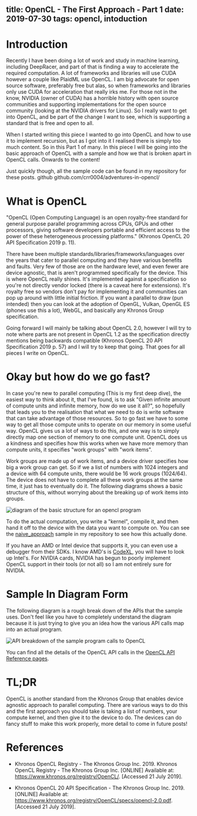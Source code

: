 title: OpenCL - The First Approach - Part 1
date: 2019-07-30
tags: opencl, intoduction
---

# Introduction

Recently I have been doing a lot of work and study in machine learning, including DeepRacer, and part of that is finding a way to accelerate the required computation. A lot of frameworks and libraries will use CUDA however a couple like PlaidML use OpenCL. I am big advocate for open source software, preferably free but alas, so when frameworks and libraries only use CUDA for acceleration that really irks me. For those not in the know, NVIDIA (owner of CUDA) has a horrible history with open source communities and supporting implementations for the open source community (looking at the NVIDIA drivers for Linux). So I really want to get into OpenCL, and be part of the change I want to see, which is supporting a standard that is free and open to all.

When I started writing this piece I wanted to go into OpenCL and how to use it to implement recursion, but as I got into it I realised there is simply too much content. So in this Part 1 of many. In this piece I will be going into the basic approach of OpenCL with a sample and how we that is broken apart in OpenCL calls. Onwards to the content!

Just quickly though, all the sample code can be found in my repository for these posts.
 github github.com/crr0004/adventures-in-opencl/ 

# What is OpenCL

"OpenCL (Open Computing Language) is an open royalty-free standard for general purpose parallel programming across CPUs, GPUs and other processors, giving software developers portable and efficient access to the power of these heterogeneous processing platforms." (Khronos OpenCL 20 API Specification 2019 p. 11). 

There have been multiple standards/libraries/frameworks/languages over the years that cater to parallel computing and they have various benefits and faults. Very few of those are on the hardware level, and even fewer are device agnostic, that is aren't programmed specifically for the device. This is where OpenCL really shines. It's implemented against a specification so you're not directly vendor locked (there is a caveat here for extensions). It's royalty free so vendors don't pay for implementing it and communities can pop up around with little initial friction. If you want a parallel to draw (pun intended) then you can look at the adoption of OpenGL, Vulkan, OpenGL ES (phones use this a lot), WebGL, and basically any Khronos Group specification.

Going forward I will mainly be talking about OpenCL 2.0, however I will try to note where parts are not present in OpenCL 1.2 as the specification directly mentions being backwards compatible (Khronos OpenCL 20 API Specification 2019 p. 57) and I will try to keep that going. That goes for all pieces I write on OpenCL.

# Okay but how do we go fast?

In case you're new to parallel computing (This is my first deep dive), the easiest way to think about it, that I've found, is to ask "Given infinite amount of compute units and infinite memory, how do we use it all?", so hopefully that leads you to the realisation that what we need to do is write software that can take advantage of those resources. So to go fast we have to some way to get all those compute units to operate on our memory in some useful way. OpenCL gives us a lot of ways to do this, and one way is to simply directly map one section of memory to one compute unit. OpenCL does us a kindness and specifies how this works when we have more memory than compute units, it specifies "work groups" with "work items".

Work groups are made up of work items, and a device driver specifies how big a work group can get. So if we a list of numbers with 1024 integers and a device with 64 compute units, there would be 16 work groups (1024/64). The device does not have to complete all these work groups at the same time, it just has to eventually do it. The following diagrams shows a basic structure of this, without worrying about the breaking up of work items into groups.

![diagram of the basic structure for an opencl program](https://i.imgur.com/rgunA72.png)

To do the actual computation, you write a "kernel", compile it, and then hand it off to the device with the data you want to compute on. You can see the [naive_approach](https://github.com/crr0004/adventures-in-opencl/tree/master/naive_approach) sample in my repository to see how this actually done. 

If you have an AMD or Intel device that supports it, you can even use a debugger from their SDKs. I know AMD's is [CodeXL](https://github.com/GPUOpen-Tools/CodeXL), you will have to look up Intel's. For NVIDIA cards, NVIDIA has begun to poorly implement OpenCL support in their tools (or not all) so I am not entirely sure for NVIDIA.

# Sample In Diagram Form

The following diagram is a rough break down of the APIs that the sample uses. Don't feel like you have to completely understand the diagram because it is just trying to give you an idea how the various API calls map into an actual program.

![API breakdown of the sample program calls to OpenCL](https://i.imgur.com/bX8nNhQ.png)

You can find all the details of the OpenCL API calls in the [OpenCL API Reference pages](https://www.khronos.org/registry/OpenCL//sdk/2.0/docs/man/xhtml/).

# TL;DR

OpenCL is another standard from the Khronos Group that enables device agnostic approach to parallel computing. There are various ways to do this and the first approach you should take is taking a list of numbers, your compute kernel, and then give it to the device to do. The devices can do fancy stuff to make this work properly, more detail to come in future posts!


# References

- Khronos OpenCL Registry - The Khronos Group Inc. 2019. Khronos OpenCL Registry - The Khronos Group Inc. [ONLINE] Available at: https://www.khronos.org/registry/OpenCL/. [Accessed 21 July 2019].

- Khronos OpenCL 20 API Specification - The Khronos Group Inc. 2019. [ONLINE] Available at: https://www.khronos.org/registry/OpenCL/specs/opencl-2.0.pdf. [Accessed 21 July 2019].
